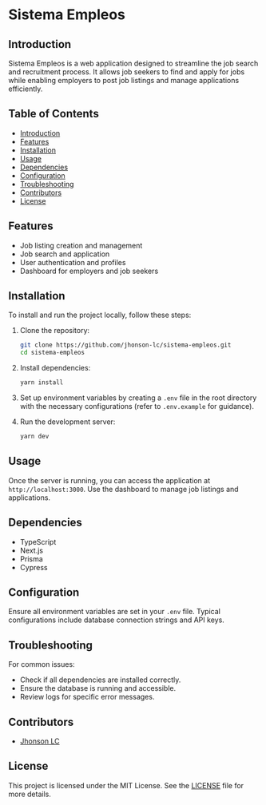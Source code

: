 # Sistema Empleos

## Introduction

Sistema Empleos is a web application designed to streamline the job search and recruitment process. It allows job seekers to find and apply for jobs while enabling employers to post job listings and manage applications efficiently.

## Table of Contents

- [Introduction](#introduction)
- [Features](#features)
- [Installation](#installation)
- [Usage](#usage)
- [Dependencies](#dependencies)
- [Configuration](#configuration)
- [Troubleshooting](#troubleshooting)
- [Contributors](#contributors)
- [License](#license)

## Features

- Job listing creation and management
- Job search and application
- User authentication and profiles
- Dashboard for employers and job seekers

## Installation

To install and run the project locally, follow these steps:

1. Clone the repository:

   ```bash
   git clone https://github.com/jhonson-lc/sistema-empleos.git
   cd sistema-empleos
   ```

2. Install dependencies:

   ```bash
   yarn install
   ```

3. Set up environment variables by creating a `.env` file in the root directory with the necessary configurations (refer to `.env.example` for guidance).

4. Run the development server:
   ```bash
   yarn dev
   ```

## Usage

Once the server is running, you can access the application at `http://localhost:3000`. Use the dashboard to manage job listings and applications.

## Dependencies

- TypeScript
- Next.js
- Prisma
- Cypress

## Configuration

Ensure all environment variables are set in your `.env` file. Typical configurations include database connection strings and API keys.

## Troubleshooting

For common issues:

- Check if all dependencies are installed correctly.
- Ensure the database is running and accessible.
- Review logs for specific error messages.

## Contributors

- [Jhonson LC](https://github.com/jhonson-lc)

## License

This project is licensed under the MIT License. See the [LICENSE](LICENSE) file for more details.

